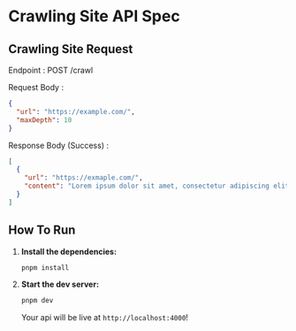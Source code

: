 # Crawling Site API Spec

## Crawling Site Request

Endpoint : POST /crawl

Request Body :

```json
{
  "url": "https://example.com/",
  "maxDepth": 10
}
```

Response Body (Success) :

```json
[
  {
    "url": "https://exmaple.com/",
    "content": "Lorem ipsum dolor sit amet, consectetur adipiscing elit, sed do eiusmod tempor incididunt ut labore et dolore magna aliqua. Ut enim ad minim veniam, quis nostrud exercitation ullamco laboris nisi ut aliquip ex ea commodo consequat. Duis aute irure dolor in reprehenderit in voluptate velit esse cillum dolore eu fugiat nulla pariatur. Excepteur sint occaecat cupidatat non proident, sunt in culpa qui officia deserunt mollit anim id est laborum."
  }
]
```

## How To Run

1. **Install the dependencies:**

   ```bash
   pnpm install
   ```

2. **Start the dev server:**

   ```bash
   pnpm dev
   ```

   Your api will be live at `http://localhost:4000`!
